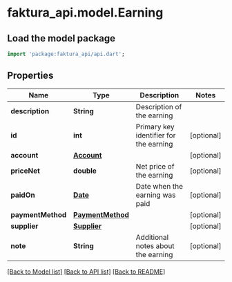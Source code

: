 # faktura_api.model.Earning

## Load the model package
```dart
import 'package:faktura_api/api.dart';
```

## Properties
Name | Type | Description | Notes
------------ | ------------- | ------------- | -------------
**description** | **String** | Description of the earning | 
**id** | **int** | Primary key identifier for the earning | [optional] 
**account** | [**Account**](Account.md) |  | [optional] 
**priceNet** | **double** | Net price of the earning | [optional] 
**paidOn** | [**Date**](Date.md) | Date when the earning was paid | [optional] 
**paymentMethod** | [**PaymentMethod**](PaymentMethod.md) |  | [optional] 
**supplier** | [**Supplier**](Supplier.md) |  | [optional] 
**note** | **String** | Additional notes about the earning | [optional] 

[[Back to Model list]](../README.md#documentation-for-models) [[Back to API list]](../README.md#documentation-for-api-endpoints) [[Back to README]](../README.md)


